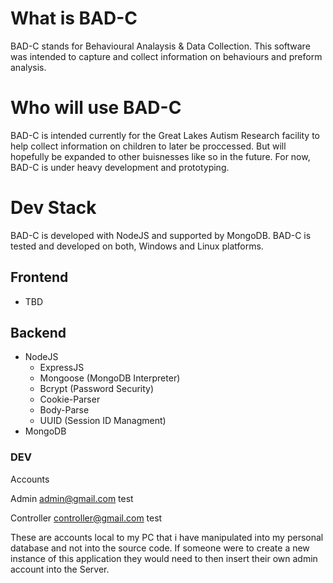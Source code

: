 # What is BAD-C

BAD-C stands for Behavioural Analaysis & Data Collection. This software was intended to capture and collect information on behaviours and preform analysis.

# Who will use BAD-C

BAD-C is intended currently for the Great Lakes Autism Research facility to help collect information on children to later be proccessed. But will hopefully be expanded to other buisnesses like so in the future. For now, BAD-C is under heavy development and prototyping.

# Dev Stack

BAD-C is developed with NodeJS and supported by MongoDB. BAD-C is tested and developed on both, Windows and Linux platforms.

## Frontend

-   TBD

## Backend

-   NodeJS
    -   ExpressJS
    -   Mongoose (MongoDB Interpreter)
    -   Bcrypt (Password Security)
    -   Cookie-Parser
    -   Body-Parse
    -   UUID (Session ID Managment)
-   MongoDB

### DEV

Accounts

Admin
admin@gmail.com test

Controller
controller@gmail.com test

These are accounts local to my PC that i have manipulated into my personal database and not into the source code. If someone were to create a new instance of this application they would need to then insert their own admin account into the Server.
